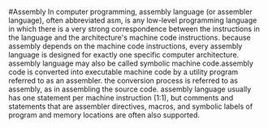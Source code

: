 #Assembly
In computer programming, assembly language (or assembler language), often abbreviated asm, is any low-level programming language in which there is a very strong correspondence between the instructions in the language and the architecture's machine code instructions. because assembly depends on the machine code instructions, every assembly language is designed for exactly one specific computer architecture. assembly language may also be called symbolic machine code.assembly code is converted into executable machine code by a utility program referred to as an assembler. the conversion process is referred to as assembly, as in assembling the source code. assembly language usually has one statement per machine instruction (1:1), but comments and statements that are assembler directives, macros, and symbolic labels of program and memory locations are often also supported.